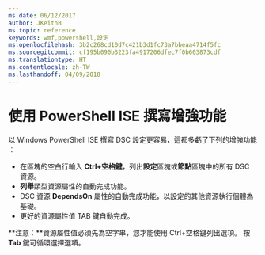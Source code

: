 ```yaml
---
ms.date: 06/12/2017
author: JKeithB
ms.topic: reference
keywords: wmf,powershell,設定
ms.openlocfilehash: 3b2c268cd10d7c421b3d1fc73a7bbeaa4714f5fc
ms.sourcegitcommit: cf195b090b3223fa4917206dfec7f0b603873cdf
ms.translationtype: HT
ms.contentlocale: zh-TW
ms.lasthandoff: 04/09/2018
---
```

# <a name="authoring-improvements-using-powershell-ise"></a>使用 PowerShell ISE 撰寫增強功能

以 Windows PowerShell ISE 撰寫 DSC 設定更容易，這都多虧了下列的增強功能︰

- 在區塊的空白行輸入 **Ctrl+空格鍵**，列出**設定**區塊或**節點**區塊中的所有 DSC 資源。
- **列舉**類型資源屬性的自動完成功能。
- DSC 資源 **DependsOn** 屬性的自動完成功能，以設定的其他資源執行個體為基礎。
- 更好的資源屬性值 TAB 鍵自動完成。

**注意︰**資源屬性值必須先為空字串，您才能使用 Ctrl+空格鍵列出選項。 按 **Tab** 鍵可循環選擇選項。